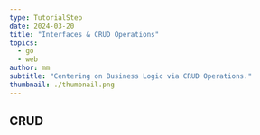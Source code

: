 ```yaml
---
type: TutorialStep
date: 2024-03-20
title: "Interfaces & CRUD Operations"
topics:
  - go
  - web
author: mm
subtitle: "Centering on Business Logic via CRUD Operations."
thumbnail: ./thumbnail.png
---
```


## CRUD
